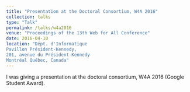 ```yaml
---
title: "Presentation at the Doctoral Consortium, W4A 2016"
collection: talks
type: "Talk"
permalink: /talks/w4a2016
venue: "Proceedings of the 13th Web for All Conference"
date: 2016-04-10
location: "Dépt. d'Informatique
Pavillon Président-Kennedy,
201, avenue du Président-Kennedy
Montréal Québec, Canada"
---
```


I was giving a presentation at the doctoral consortium, W4A 2016 (Google Student Award).
